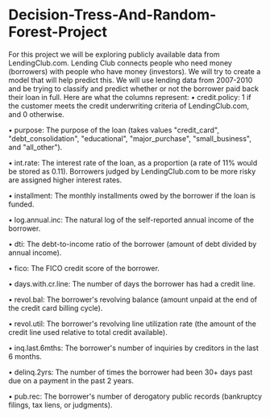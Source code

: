 # Decision-Tress-And-Random-Forest-Project

For this project we will be exploring publicly available data from LendingClub.com. Lending Club connects people who need money (borrowers) with people who have money (investors). We will try to create a model that will help predict this.
We will use lending data from 2007-2010 and be trying to classify and predict whether or not the borrower paid back their loan in full. Here are what the columns represent:
•	credit.policy: 1 if the customer meets the credit underwriting criteria of LendingClub.com, and 0 otherwise.

•	purpose: The purpose of the loan (takes values "credit_card", "debt_consolidation", "educational", "major_purchase", "small_business", and "all_other").

•	int.rate: The interest rate of the loan, as a proportion (a rate of 11% would be stored as 0.11). Borrowers judged by LendingClub.com to be more risky are assigned higher interest rates.

•	installment: The monthly installments owed by the borrower if the loan is funded.

•	log.annual.inc: The natural log of the self-reported annual income of the borrower.

•	dti: The debt-to-income ratio of the borrower (amount of debt divided by annual income).

•	fico: The FICO credit score of the borrower.

•	days.with.cr.line: The number of days the borrower has had a credit line.

•	revol.bal: The borrower's revolving balance (amount unpaid at the end of the credit card billing cycle).

•	revol.util: The borrower's revolving line utilization rate (the amount of the credit line used relative to total credit available).

•	inq.last.6mths: The borrower's number of inquiries by creditors in the last 6 months.

•	delinq.2yrs: The number of times the borrower had been 30+ days past due on a payment in the past 2 years.

•	pub.rec: The borrower's number of derogatory public records (bankruptcy filings, tax liens, or judgments).

